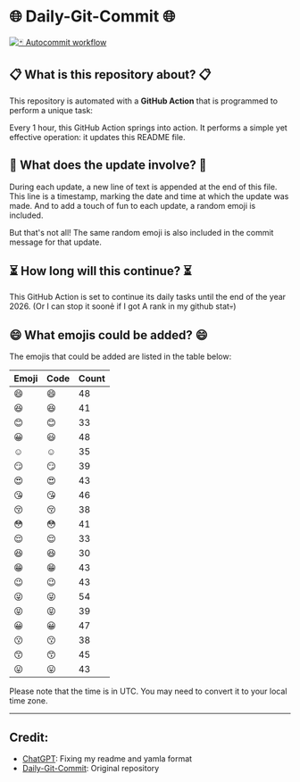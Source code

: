 # 🌐 Daily-Git-Commit 🌐

[![🃏 Autocommit workflow](https://github.com/kleqing/git-auto-commit/actions/workflows/main.yaml/badge.svg?event=check_run)](https://github.com/kleqing/git-auto-commit/actions/workflows/main.yaml)

## 📋 What is this repository about? 📋

This repository is automated with a **GitHub Action** that is programmed to perform a unique task:

Every 1 hour, this GitHub Action springs into action. It performs a simple yet effective operation: it updates this README file.

## 🔄 What does the update involve? 🔄

During each update, a new line of text is appended at the end of this file. This line is a timestamp, marking the date and time at which the update was made. And to add a touch of fun to each update, a random emoji is included.

But that's not all! The same random emoji is also included in the commit message for that update.

## ⏳ How long will this continue? ⏳

This GitHub Action is set to continue its daily tasks until the end of the year 2026. (Or I can stop it soonẻ if I got A rank in my github stat💀)

## 😄 What emojis could be added? 😄

The emojis that could be added are listed in the table below:

| Emoji | Code | Count |
| --- | --- | --- |
| 😄 | :smile: | 48 |
| 😆 | :laughing: | 41 |
| 😊 | :blush: | 33 |
| 😀 | :smiley: | 48 |
| ☺️ | :relaxed: | 35 |
| 😏 | :smirk: | 39 |
| 😍 | :heart_eyes: | 43 |
| 😘 | :kissing_heart: | 46 |
| 😚 | :kissing_closed_eyes: | 38 |
| 😳 | :flushed: | 41 |
| 😌 | :relieved: | 33 |
| 😆 | :satisfied: | 30 |
| 😁 | :grin: | 43 |
| 😉 | :wink: | 43 |
| 😜 | :stuck_out_tongue_winking_eye: | 54 |
| 😝 | :stuck_out_tongue_closed_eyes: | 39 |
| 😀 | :grinning: | 47 |
| 😗 | :kissing: | 38 |
| 😙 | :kissing_smiling_eyes: | 45 |
| 😛 | :stuck_out_tongue: | 43 |

Please note that the time is in UTC. You may need to convert it to your local time zone.

---

## Credit:

- [ChatGPT](chatgpt.com): Fixing my readme and yamla format
- [Daily-Git-Commit](https://github.com/diegomarty/daily-git-commit): Original repository

